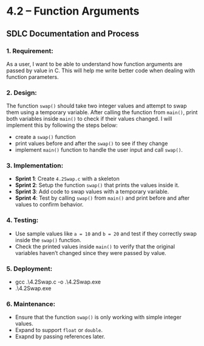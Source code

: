 # 4.2 – Function Arguments
## SDLC Documentation and Process

### 1. **Requirement:**
   As a user, I want to be able to understand how function arguments are passed by value in C. This will help me write better code when dealing with function parameters.

### 2. **Design:**
   The function `swap()` should take two integer values and attempt to swap them using a temporary variable. After calling the function from `main()`, print both variables inside `main()` to check if their values changed. I will implement this by following the steps below:
   
   - create a `swap()` function
   - print values before and after the `swap()` to see if they change
   - implement `main()` function to handle the user input and call `swap()`.

### 3. **Implementation:**
   - **Sprint 1**: Create `4.2Swap.c` with a skeleton
   - **Sprint 2**: Setup the function `swap()` that prints the values inside it.
   - **Sprint 3**: Add code to swap values with a temporary variable.
   - **Sprint 4**: Test by calling `swap()` from `main()` and print before and after values to confirm behavior.

### 4. **Testing:**
   - Use sample values like `a = 10` and `b = 20` and test if they correctly swap inside the `swap()` function.
   - Check the printed values inside `main()` to verify that the original variables haven’t changed since they were passed by value.

### 5. **Deployment:**
   - gcc .\4.2Swap.c -o .\4.2Swap.exe 
   - .\4.2Swap.exe

### 6. **Maintenance:**
   - Ensure that the function `swap()` is only working with simple integer values. 
   - Expand to support `float` or `double`.
   - Exapnd by passing references later.
